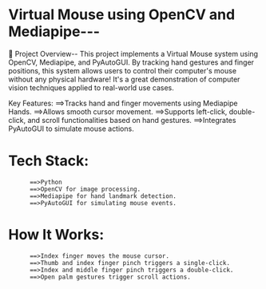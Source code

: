 # Virtual Mouse using OpenCV and Mediapipe---
🚀 Project Overview--
                 This project implements a Virtual Mouse system using OpenCV, Mediapipe, and PyAutoGUI. By tracking hand gestures and finger positions, this system allows users to control their computer's mouse without any physical hardware! It's a great demonstration of computer vision techniques applied to real-world use cases.

Key Features:
          ==>Tracks hand and finger movements using Mediapipe Hands.
          ==>Allows smooth cursor movement.
          ==>Supports left-click, double-click, and scroll functionalities based on hand gestures.
          ==>Integrates PyAutoGUI to simulate mouse actions.
# Tech Stack:
          ==>Python
          ==>OpenCV for image processing.
          ==>Mediapipe for hand landmark detection.
          ==>PyAutoGUI for simulating mouse events.
# How It Works:
          ==>Index finger moves the mouse cursor.
          ==>Thumb and index finger pinch triggers a single-click.
          ==>Index and middle finger pinch triggers a double-click.
          ==>Open palm gestures trigger scroll actions.
